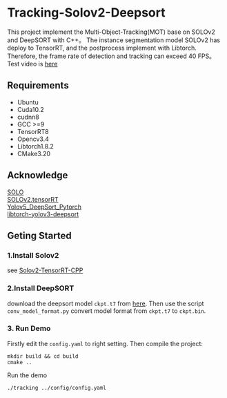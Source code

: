 # Tracking-Solov2-Deepsort
This project implement the Multi-Object-Tracking(MOT) base on SOLOv2 and DeepSORT with C++。
The instance segmentation model SOLOv2 has deploy to TensorRT, and the postprocess implement with 
Libtorch. Therefore, the frame rate of detection and tracking can exceed 40 FPS。
Test video is [here]()


## Requirements
* Ubuntu
* Cuda10.2
* cudnn8
* GCC >=9
* TensorRT8
* Opencv3.4
* Libtorch1.8.2
* CMake3.20

## Acknowledge
[SOLO](https://github.com/wxinlong/solo/)  
[SOLOv2.tensorRT](https://github.com/zhangjinsong3/SOLOv2.tensorRT)  
[Yolov5_DeepSort_Pytorch]()  
[libtorch-yolov3-deepsort](https://github.com/weixu000/libtorch-yolov3-deepsort) 


## Geting Started
### 1.Install Solov2
see [Solov2-TensorRT-CPP](https://github.com/chenjianqu/Solov2-TensorRT-CPP)  

### 2.Install DeepSORT
download the deepsort model `ckpt.t7` from [here](https://drive.google.com/drive/folders/1xhG0kRH1EX5B9_Iz8gQJb7UNnn_riXi6).
Then use the script `conv_model_format.py` convert model format from `ckpt.t7` to `ckpt.bin`.

### 3. Run Demo
Firstly edit the `config.yaml` to right setting. Then compile the project:
```
mkdir build && cd build
cmake ..
```
Run the demo
```
./tracking ../config/config.yaml
```


